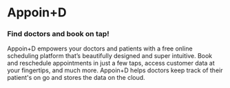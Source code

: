 # Appoin+D


### Find doctors and book on tap!

Appoin+D empowers your doctors and patients with a free online scheduling platform that’s beautifully designed and super intuitive. Book and reschedule appointments in just a few taps, access customer data at your fingertips, and much more. Appoin+D helps doctors keep track of their patient's on go and stores the data on the cloud.
